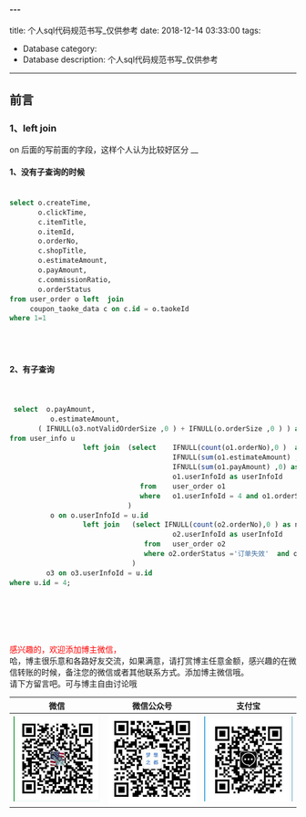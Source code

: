 #### ---
title: 个人sql代码规范书写_仅供参考
date: 2018-12-14 03:33:00
tags: 
- Database
category: 
- Database
description: 个人sql代码规范书写_仅供参考
---
<!-- image url 
https://raw.githubusercontent.com/HealerJean/HealerJean.github.io/master/blogImages
　　首行缩进
<font color="red">  </font>

<font  color="red" size="4">   </font>


<font size="4">   </font>
-->

## 前言


### 1、left join

on 后面的写前面的字段，这样个人认为比较好区分
__

#### 1、没有子查询的时候

```sql

select o.createTime,
       o.clickTime,
       c.itemTitle,
       o.itemId,
       o.orderNo,
       c.shopTitle,
       o.estimateAmount,
       o.payAmount,
       c.commissionRatio,
       o.orderStatus
from user_order o left  join
     coupon_taoke_data c on c.id = o.taokeId
where 1=1





```

#### 2、有子查询



```sql


 select  o.payAmount,
          o.estimateAmount,
       ( IFNULL(o3.notValidOrderSize ,0 ) + IFNULL(o.orderSize ,0 ) ) as orderSize
from user_info u
                  left join  (select    IFNULL(count(o1.orderNo),0 )  as orderSize ,
                                        IFNULL(sum(o1.estimateAmount) ,0)  as  estimateAmount ,
                                        IFNULL(sum(o1.payAmount) ,0) as payAmount,
                                        o1.userInfoId as userInfoId
                                from    user_order o1
                                where   o1.userInfoId = 4 and o1.orderStatus !='订单失效'
                             )
          o on o.userInfoId = u.id
                  left join   (select IFNULL(count(o2.orderNo),0 ) as notValidOrderSize,
                                        o2.userInfoId as userInfoId
                                 from   user_order o2
                                 where o2.orderStatus ='订单失效'  and o2.userInfoId = 4
                              )
         o3 on o3.userInfoId = u.id
where u.id = 4;
   
        

```






<br/><br/><br/>
<font color="red"> 感兴趣的，欢迎添加博主微信， </font><br/>
哈，博主很乐意和各路好友交流，如果满意，请打赏博主任意金额，感兴趣的在微信转账的时候，备注您的微信或者其他联系方式。添加博主微信哦。
<br/>
请下方留言吧。可与博主自由讨论哦

|微信 | 微信公众号|支付宝|
|:-------:|:-------:|:------:|
| ![微信](https://raw.githubusercontent.com/HealerJean/HealerJean.github.io/master/assets/img/tctip/weixin.jpg)|![微信公众号](https://raw.githubusercontent.com/HealerJean/HealerJean.github.io/master/assets/img/my/qrcode_for_gh_a23c07a2da9e_258.jpg)|![支付宝](https://raw.githubusercontent.com/HealerJean/HealerJean.github.io/master/assets/img/tctip/alpay.jpg) |




<!-- Gitalk 评论 start  -->

<link rel="stylesheet" href="https://unpkg.com/gitalk/dist/gitalk.css">
<script src="https://unpkg.com/gitalk@latest/dist/gitalk.min.js"></script> 
<div id="gitalk-container"></div>    
 <script type="text/javascript">
    var gitalk = new Gitalk({
		clientID: `1d164cd85549874d0e3a`,
		clientSecret: `527c3d223d1e6608953e835b547061037d140355`,
		repo: `HealerJean.github.io`,
		owner: 'HealerJean',
		admin: ['HealerJean'],
		id: 'AAAAAAAAAAAAAAA',
    });
    gitalk.render('gitalk-container');
</script> 

<!-- Gitalk end -->

